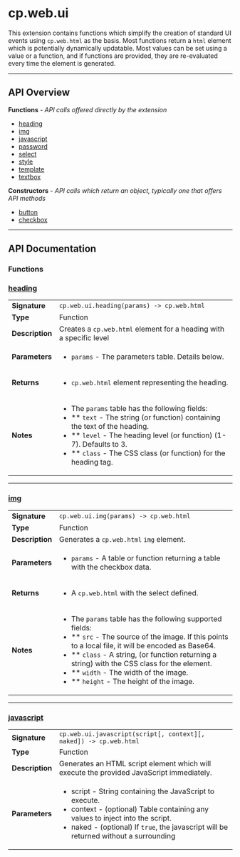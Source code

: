 # cp.web.ui

This extension contains functions which simplify the creation of standard UI events
using `cp.web.html` as the basis. Most functions return a `html` element which is
potentially dynamically updatable. Most values can be set using a value or a function,
and if functions are provided, they are re-evaluated every time the element is generated.

---

## API Overview
**Functions** - _API calls offered directly by the extension_
 * [heading](#heading)
 * [img](#img)
 * [javascript](#javascript)
 * [password](#password)
 * [select](#select)
 * [style](#style)
 * [template](#template)
 * [textbox](#textbox)

**Constructors** - _API calls which return an object, typically one that offers API methods_
 * [button](#button)
 * [checkbox](#checkbox)


---

## API Documentation

### Functions


### [heading](#heading)

|                                             |                                                                                     |
| --------------------------------------------|-------------------------------------------------------------------------------------|
| **Signature**                               | `cp.web.ui.heading(params) -> cp.web.html`                                                                    |
| **Type**                                    | Function                                                                     |
| **Description**                             | Creates a `cp.web.html` element for a heading with a specific level                                                                     |
| **Parameters**                              | <ul><li>`params` - The parameters table. Details below.</li></ul> |
| **Returns**                                 | <ul><li>`cp.web.html` element representing the heading.</li></ul>          |
| **Notes**                                   | <ul><li>The `params` table has the following fields:</li><li> ** `text`      - The string (or function) containing the text of the heading.</li><li> ** `level`         - The heading level (or function) (1-7). Defaults to 3.</li><li> ** `class`     - The CSS class (or function) for the heading tag.</li></ul>                |

---

### [img](#img)

|                                             |                                                                                     |
| --------------------------------------------|-------------------------------------------------------------------------------------|
| **Signature**                               | `cp.web.ui.img(params) -> cp.web.html`                                                                    |
| **Type**                                    | Function                                                                     |
| **Description**                             | Generates a `cp.web.html` `img` element.                                                                     |
| **Parameters**                              | <ul><li>`params`     - A table or function returning a table with the checkbox data.</li></ul> |
| **Returns**                                 | <ul><li>A `cp.web.html` with the select defined.</li></ul>          |
| **Notes**                                   | <ul><li>The `params` table has the following supported fields:</li><li> ** `src`       - The source of the image. If this points to a local file, it will be encoded as Base64.</li><li> ** `class`     - A string, (or function returning a string) with the CSS class for the element.</li><li> ** `width`     - The width of the image.</li><li> ** `height`    - The height of the image.</li></ul>                |

---

### [javascript](#javascript)

|                                             |                                                                                     |
| --------------------------------------------|-------------------------------------------------------------------------------------|
| **Signature**                               | `cp.web.ui.javascript(script[, context][, naked]) -> cp.web.html`                                                                    |
| **Type**                                    | Function                                                                     |
| **Description**                             | Generates an HTML script element which will execute the provided JavaScript immediately.                                                                     |
| **Parameters**                              | <ul><li>script   - String containing the JavaScript to execute.</li><li>context  - (optional) Table containing any values to inject into the script.</li><li>naked    - (optional) If `true`, the javascript will be returned without a surrounding <script> block.</li></ul> |
| **Returns**                                 | <ul><li>a `cp.web.html` element representing the JavaScript block.</li></ul>          |
| **Notes**                                   | <ul><li>The script is self-contained and only has access to global variables. Any local `var` values will not be available to other scripts.</li><li>The script will be evaluated as a `resty.template`, and variables can be injected from the `context` table. For example, this will create a script that will display an alert saying "Hello world!":</li><li></li><li>```lua</li><li>ui.javascript([[ alert("{{ message }}") ]], { message = "Hello world!"})</li><li>```</li></ul>                |

---

### [password](#password)

|                                             |                                                                                     |
| --------------------------------------------|-------------------------------------------------------------------------------------|
| **Signature**                               | `cp.web.ui.password(params) -> hs.web.html`                                                                    |
| **Type**                                    | Function                                                                     |
| **Description**                             | Creates an `html` element that will output a password text box.                                                                     |
| **Parameters**                              | <ul><li>`params` - The parameters table. Details below.</li></ul> |
| **Returns**                                 | <ul><li>`cp.web.html` containing the textbox.</li></ul>          |
| **Notes**                                   | <ul><li>The `params` table has the following supported fields:</li><li> ** `id`                - The unique ID for the textbox.</li><li> ** `name`          - The name of the textbox field.</li><li> ** `class`         - The CSS classname.</li><li> ** `placeholder`   - Placeholder text</li></ul>                |

---

### [select](#select)

|                                             |                                                                                     |
| --------------------------------------------|-------------------------------------------------------------------------------------|
| **Signature**                               | `cp.web.ui.select(params) -> cp.web.html`                                                                    |
| **Type**                                    | Function                                                                     |
| **Description**                             | Generates a `cp.web.html` `select` element. The `data` should be a table or a function returning a table that matches the details in the notes below.                                                                     |
| **Parameters**                              | <ul><li>`params`     - A table or function returning a table with the checkbox data.</li></ul> |
| **Returns**                                 | <ul><li>A `cp.web.html` with the select defined.</li></ul>          |
| **Notes**                                   | <ul><li>The `params` table has the following supported fields:</li><li> ** `id`        - a string (or function) the unique ID for the select.</li><li> ** `value`     - a string, number, or boolean (or function) with the value of the select. May be `nil`.</li><li> ** `options`   - an array (or function returning an array) of option tables, with the following keys:</li><li> *** `value`    - the value of the option.</li><li> *** `label`    - (optional) the label for the option. If not set, the `value` is used.</li><li> *** `disabled` - (optional) if the option is disabled.</li><li> ** `required`  - (optional) if `true`, there will not be a 'blank' option at the top of the list.</li><li> ** `blankLabel`    - (optional) if specified, the value will be used for the 'blank' option label.</li></ul>                |

---

### [style](#style)

|                                             |                                                                                     |
| --------------------------------------------|-------------------------------------------------------------------------------------|
| **Signature**                               | `cp.web.ui.style(rules[, context]) -> cp.web.html`                                                                    |
| **Type**                                    | Function                                                                     |
| **Description**                             | Generates an HTML `style` element which will contain the provided rules.                                                                     |
| **Parameters**                              | <ul><li>rules    - String containing the CSS rules.</li><li>context  - (optional) Table containing any values to inject into the script.</li></ul> |
| **Returns**                                 | <ul><li>a `cp.web.html` element representing the JavaScript block.</li></ul>          |
| **Notes**                                   | <ul><li>The `rules` will be evaluated as a `resty.template`, and variables can be injected from the `context` table. For example, this will create a set of rules that injects the provided color:</li><li></li><li>```lua</li><li>ui.style([[ body { color: {{ bodyColor }}; } ]], { bodyColor = "#FFFFFF"})</li><li>```</li></ul>                |

---

### [template](#template)

|                                             |                                                                                     |
| --------------------------------------------|-------------------------------------------------------------------------------------|
| **Signature**                               | `cp.web.ui.template(params) -> hs.web.html`                                                                    |
| **Type**                                    | Function                                                                     |
| **Description**                             | Creates a `html` element that will execute a Resty Template.                                                                     |
| **Parameters**                              | <ul><li>`params` - The parameters table. Details below.</li></ul> |
| **Returns**                                 | <ul><li>`cp.web.html` containing the template.</li></ul>          |
| **Notes**                                   | <ul><li>The `params` table has the following supported fields:</li><li> ** `view`      - The file path to the template, or the template content itself. Required.</li><li> ** `context`   - The table containing the context to execute the template in.</li><li> ** `unescaped` - If true, the template will not be escaped before outputting.</li></ul>                |

---

### [textbox](#textbox)

|                                             |                                                                                     |
| --------------------------------------------|-------------------------------------------------------------------------------------|
| **Signature**                               | `cp.web.ui.textbox(params) -> hs.web.html`                                                                    |
| **Type**                                    | Function                                                                     |
| **Description**                             | Creates an `html` element that will output a text box.                                                                     |
| **Parameters**                              | <ul><li>`params` - The parameters table. Details below.</li></ul> |
| **Returns**                                 | <ul><li>`cp.web.html` containing the textbox.</li></ul>          |
| **Notes**                                   | <ul><li>The `params` table has the following supported fields:</li><li> ** `id`                - The unique ID for the textbox.</li><li> ** `name`          - The name of the textbox field.</li><li> ** `class`         - The CSS classname.</li><li> ** `placeholder`   - Placeholder text.</li><li> ** `value`         - The default value of the textbox.</li></ul>                |

---
### Constructors


### [button](#button)

|                                             |                                                                                     |
| --------------------------------------------|-------------------------------------------------------------------------------------|
| **Signature**                               | `cp.web.ui.button(params) -> cp.web.html`                                                                    |
| **Type**                                    | Constructor                                                                     |
| **Description**                             | Generates a HTML Button                                                                     |
| **Parameters**                              | <ul><li>`params`     - Table containing the data you want to display on the button.</li></ul> |
| **Returns**                                 | <ul><li>A `cp.web.ui` representing the button.</li></ul>          |
| **Notes**                                   | <ul><li>The `params` can contain the following fields:</li><li> ** `value`     - The value of the button.</li><li> ** `label`     - The text label for the button. Defaults to the `value` if not provided.</li><li> ** `width`     - The width of the button in pixels.</li></ul>                |

---

### [checkbox](#checkbox)

|                                             |                                                                                     |
| --------------------------------------------|-------------------------------------------------------------------------------------|
| **Signature**                               | `cp.web.ui.checkbox(params) -> cp.web.html`                                                                    |
| **Type**                                    | Constructor                                                                     |
| **Description**                             | Generates a HTML Checkbox element.                                                                     |
| **Parameters**                              | <ul><li>data         - A table or function returning a table with the checkbox data.</li></ul> |
| **Returns**                                 | <ul><li>The `cp.web.ui.element`.</li></ul>          |
| **Notes**                                   | <ul><li>The `params` table has the following supported fields:</li><li> ** `value`     - a string (or function) with the value of the checkbox. If not specified, the title is used.</li><li> ** `checked`   - a boolean (or function) set to `true` or `false`, depending on if the checkbox is checked.</li><li> ** `disabled`  - a boolean (or function) set to `true` or `false`, depending on if the checkbox is disabled.</li><li> ** `id`        - (optional) a string (or function) with the unique ID for the checkbox.</li><li> ** `name`      - (optional) a unique name for the checkbox field.</li><li> ** `class`     - (optional) the CSS class list.</li></ul>                |

---

